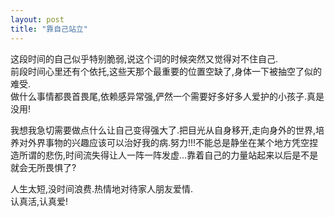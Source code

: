 ```yaml
---
layout: post
title: "靠自己站立"
---
```

这段时间的自己似乎特别脆弱,说这个词的时候突然又觉得对不住自己.  
前段时间心里还有个依托,这些天那个最重要的位置空缺了,身体一下被抽空了似的难受.  
做什么事情都畏首畏尾,依赖感异常强,俨然一个需要好多好多人爱护的小孩子.真是没用!  

我想我急切需要做点什么让自己变得强大了.把目光从自身移开,走向身外的世界,培养对外界事物的兴趣应该可以治好我的病.努力!!!不能总是静坐在某个地方凭空捏造所谓的悲伤,时间流失得让人一阵一阵发虚...靠着自己的力量站起来以后是不是就会无所畏惧了?  

人生太短,没时间浪费.热情地对待家人朋友爱情.  
认真活,认真爱!							  
		
